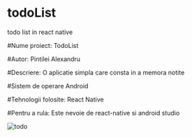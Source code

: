# todoList
todo list in react native

#Nume proiect: 
TodoList

#Autor:
Pintilei Alexandru

#Descriere:
O aplicatie simpla care consta in a memora notite

#Sistem de operare
Android

#Tehnologii folosite:
React Native

#Pentru a rula:
Este nevoie de react-native si android studio

![todo](https://user-images.githubusercontent.com/23139273/73649576-bedef200-4688-11ea-86f1-e6eb66dca1a5.jpg)
